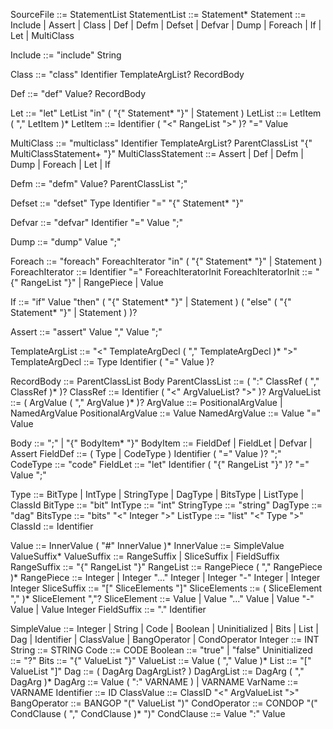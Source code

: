 SourceFile ::= StatementList
StatementList ::= Statement*
Statement ::= Include | Assert | Class | Def | Defm | Defset | Defvar | Dump | Foreach | If | Let | MultiClass

Include ::= "include" String

Class ::= "class" Identifier TemplateArgList? RecordBody

Def ::= "def" Value? RecordBody

Let ::= "let" LetList "in" ( "{" Statement* "}" | Statement )
LetList ::= LetItem ( "," LetItem )*
LetItem ::= Identifier ( "<" RangeList ">" )? "=" Value

MultiClass ::= "multiclass" Identifier TemplateArgList? ParentClassList "{" MultiClassStatement+ "}"
MultiClassStatement ::= Assert | Def | Defm | Dump | Foreach | Let | If

Defm ::= "defm" Value? ParentClassList ";"

Defset ::= "defset" Type Identifier "=" "{" Statement* "}"

Defvar ::= "defvar" Identifier "=" Value ";"

Dump ::= "dump" Value ";"

Foreach ::= "foreach" ForeachIterator "in" ( "{" Statement* "}" | Statement )
ForeachIterator ::= Identifier "=" ForeachIteratorInit
ForeachIteratorInit ::= "{" RangeList "}" | RangePiece | Value

If ::= "if" Value "then" ( "{" Statement* "}" | Statement ) ( "else" ( "{" Statement* "}" | Statement ) )?

Assert ::= "assert" Value "," Value ";"

TemplateArgList ::= "<" TemplateArgDecl ( "," TemplateArgDecl )* ">"
TemplateArgDecl ::= Type Identifier ( "=" Value )?

RecordBody ::= ParentClassList Body
ParentClassList ::= ( ":" ClassRef ( "," ClassRef )* )?
ClassRef ::= Identifier ( "<" ArgValueList? ">" )?
ArgValueList ::= ( ArgValue ( "," ArgValue )* )?
ArgValue ::= PositionalArgValue | NamedArgValue
PositionalArgValue ::= Value
NamedArgValue ::= Value "=" Value

Body ::= ";" | "{" BodyItem* "}"
BodyItem ::= FieldDef | FieldLet | Defvar | Assert
FieldDef ::= ( Type | CodeType ) Identifier ( "=" Value )? ";"
CodeType ::= "code"
FieldLet ::= "let" Identifier ( "{" RangeList "}" )? "=" Value ";"

Type ::= BitType | IntType | StringType | DagType | BitsType | ListType | ClassId
BitType ::= "bit"
IntType ::= "int"
StringType ::= "string"
DagType ::= "dag"
BitsType ::= "bits" "<" Integer ">"
ListType ::= "list" "<" Type ">"
ClassId ::= Identifier

Value ::= InnerValue ( "#" InnerValue )*
InnerValue ::= SimpleValue ValueSuffix*
ValueSuffix ::= RangeSuffix | SliceSuffix | FieldSuffix
RangeSuffix ::= "{" RangeList "}"
RangeList ::= RangePiece ( "," RangePiece )*
RangePiece ::= Integer | Integer "..." Integer | Integer "-" Integer | Integer Integer
SliceSuffix ::= "[" SliceElements "]"
SliceElements ::= ( SliceElement "," )* SliceElement ","?
SliceElement ::= Value | Value "..." Value | Value "-" Value | Value Integer
FieldSuffix ::= "." Identifier

SimpleValue ::= Integer | String | Code | Boolean | Uninitialized | Bits | List | Dag | Identifier | ClassValue | BangOperator | CondOperator
Integer ::= INT
String ::= STRING
Code ::= CODE
Boolean ::= "true" | "false"
Uninitialized ::= "?"
Bits ::= "{" ValueList "}"
ValueList ::= Value ( "," Value )*
List ::= "[" ValueList "]"
Dag ::= ( DagArg DagArgList? )
DagArgList ::= DagArg ( "," DagArg )*
DagArg ::= Value ( ":" VARNAME ) | VARNAME
VarName ::= VARNAME
Identifier ::= ID
ClassValue ::= ClassID "<" ArgValueList ">"
BangOperator ::= BANGOP "(" ValueList ")"
CondOperator ::= CONDOP "(" CondClause ( "," CondClause )* ")"
CondClause ::= Value ":" Value
